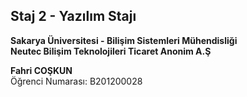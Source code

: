 ## Staj 2 - Yazılım Stajı
**Sakarya Üniversitesi - Bilişim Sistemleri Mühendisliği**  
**Neutec Bilişim Teknolojileri Ticaret Anonim A.Ş**  

**Fahri COŞKUN**  
Öğrenci Numarası: B201200028
